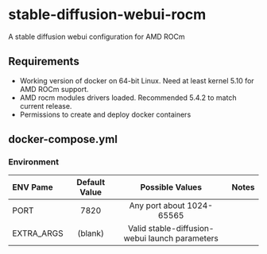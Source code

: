 # stable-diffusion-webui-rocm
A stable diffusion webui configuration for AMD ROCm

## Requirements 

* Working version of docker on 64-bit Linux. Need at least kernel 5.10 for AMD ROCm support. 
* AMD rocm modules drivers loaded. Recommended 5.4.2 to match current release. 
* Permissions to create and deploy docker containers

## docker-compose.yml

### Environment

|ENV Pame| Default Value | Possible Values | Notes |
|:---| :----: | :----: |:--- |
|PORT| 7820 | Any port about 1024-65565| |
|EXTRA_ARGS| (blank) | Valid stable-diffusion-webui launch parameters| |
